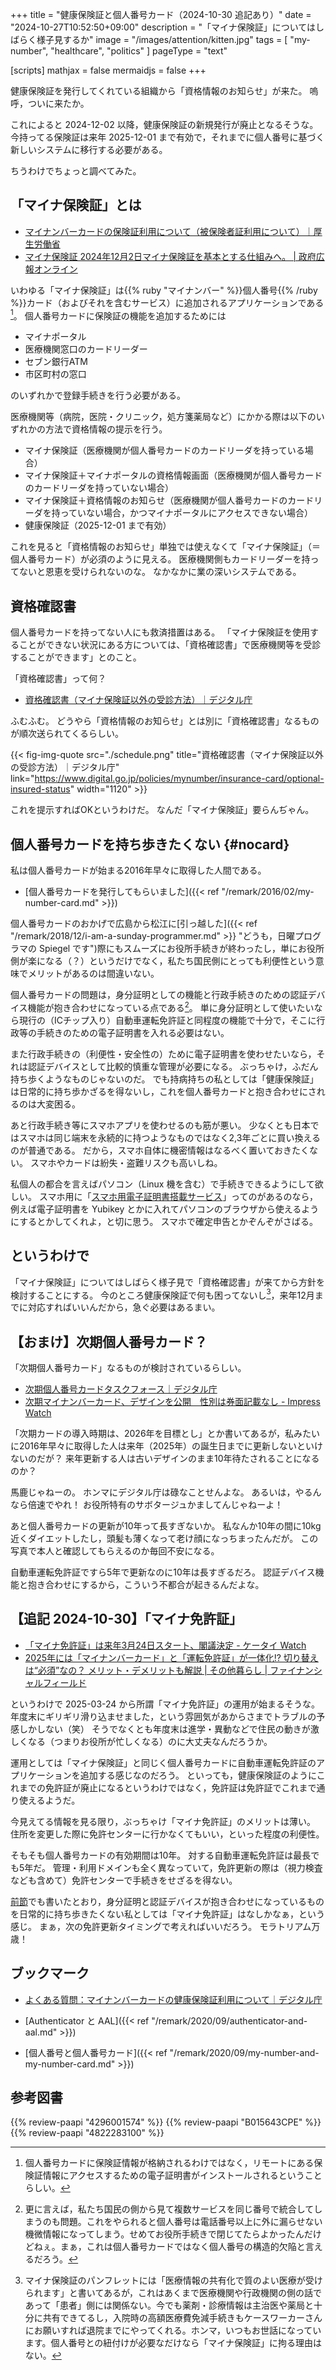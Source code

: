 +++
title = "健康保険証と個人番号カード（2024-10-30 追記あり）"
date =  "2024-10-27T10:52:50+09:00"
description = "「マイナ保険証」についてはしばらく様子見するか"
image = "/images/attention/kitten.jpg"
tags = [ "my-number", "healthcare", "politics" ]
pageType = "text"

[scripts]
  mathjax = false
  mermaidjs = false
+++

健康保険証を発行してくれている組織から「資格情報のお知らせ」が来た。
嗚呼，ついに来たか。

これによると 2024-12-02 以降，健康保険証の新規発行が廃止となるそうな。
今持ってる保険証は来年 2025-12-01 まで有効で，それまでに個人番号に基づく新しいシステムに移行する必要がある。

ちうわけでちょっと調べてみた。

## 「マイナ保険証」とは

- [マイナンバーカードの保険証利用について（被保険者証利用について）｜厚生労働省](https://www.mhlw.go.jp/stf/newpage_08277.html)
- [マイナ保険証 2024年12月2日マイナ保険証を基本とする仕組みへ。 | 政府広報オンライン](https://www.gov-online.go.jp/article/202407/entry-6238.html)

いわゆる「マイナ保険証」は{{% ruby "マイナンバー" %}}個人番号{{% /ruby %}}カード（およびそれを含むサービス）に追加されるアプリケーションである[^h1]。
個人番号カードに保険証の機能を追加するためには

[^h1]: 個人番号カードに保険証情報が格納されるわけではなく，リモートにある保険証情報にアクセスするための電子証明書がインストールされるということらしい。

- マイナポータル
- 医療機関窓口のカードリーダー
- セブン銀行ATM
- 市区町村の窓口

のいずれかで登録手続きを行う必要がある。

医療機関等（病院，医院・クリニック，処方箋薬局など）にかかる際は以下のいずれかの方法で資格情報の提示を行う。

- マイナ保険証（医療機関が個人番号カードのカードリーダを持っている場合）
- マイナ保険証＋マイナポータルの資格情報画面（医療機関が個人番号カードのカードリーダを持っていない場合）
- マイナ保険証＋資格情報のお知らせ（医療機関が個人番号カードのカードリーダを持っていない場合，かつマイナポータルにアクセスできない場合）
- 健康保険証（2025-12-01 まで有効）

これを見ると「資格情報のお知らせ」単独では使えなくて「マイナ保険証」（＝個人番号カード）が必須のように見える。
医療機関側もカードリーダーを持ってないと恩恵を受けられないのな。
なかなかに業の深いシステムである。

## 資格確認書

個人番号カードを持ってない人にも救済措置はある。
「マイナ保険証を使用することができない状況にある方については、「資格確認書」で医療機関等を受診することができます」とのこと。

「資格確認書」って何？

- [資格確認書（マイナ保険証以外の受診方法）｜デジタル庁](https://www.digital.go.jp/policies/mynumber/insurance-card/optional-insured-status)

ふむふむ。
どうやら「資格情報のお知らせ」とは別に「資格確認書」なるものが順次送られてくるらしい。

{{< fig-img-quote src="./schedule.png" title="資格確認書（マイナ保険証以外の受診方法）｜デジタル庁" link="https://www.digital.go.jp/policies/mynumber/insurance-card/optional-insured-status" width="1120" >}}

これを提示すればOKというわけだ。
なんだ「マイナ保険証」要らんぢゃん。

## 個人番号カードを持ち歩きたくない {#nocard}

私は個人番号カードが始まる2016年早々に取得した人間である。

- [個人番号カードを発行してもらいました]({{< ref "/remark/2016/02/my-number-card.md" >}})

個人番号カードのおかげで広島から松江に[引っ越した]({{< ref "/remark/2018/12/i-am-a-sunday-programmer.md" >}} "どうも，日曜プログラマの Spiegel です")際にもスムーズにお役所手続きが終わったし，単にお役所側が楽になる（？）というだけでなく，私たち国民側にとっても利便性という意味でメリットがあるのは間違いない。

個人番号カードの問題は，身分証明としての機能と行政手続きのための認証デバイス機能が抱き合わせになっている点である[^m2]。
単に身分証明として使いたいなら現行の（ICチップ入り）自動車運転免許証と同程度の機能で十分で，そこに行政等の手続きのための電子証明書を入れる必要はない。

[^m2]: 更に言えば，私たち国民の側から見て複数サービスを同じ番号で統合してしまうのも問題。これをやられると個人番号は電話番号以上に外に漏らせない機微情報になってしまう。せめてお役所手続きで閉じてたらよかったんだけどねぇ。まぁ，これは個人番号カードではなく個人番号の構造的欠陥と言えるだろう。

また行政手続きの（利便性・安全性の）ために電子証明書を使わせたいなら，それは認証デバイスとして比較的慎重な管理が必要になる。
ぶっちゃけ，ふだん持ち歩くようなものじゃないのだ。
でも持病持ちの私としては「健康保険証」は日常的に持ち歩かざるを得ないし，これを個人番号カードと抱き合わせにされるのは大変困る。

あと行政手続き等にスマホアプリを使わせるのも筋が悪い。
少なくとも日本ではスマホは同じ端末を永続的に持つようなものではなく2,3年ごとに買い換えるのが普通である。
だから，スマホ自体に機密情報はなるべく置いておきたくない。
スマホやカードは紛失・盗難リスクも高いしね。

私個人の都合を言えばパソコン（Linux 機を含む）で手続きできるようにして欲しい。
スマホ用に「[スマホ用電子証明書搭載サービス](https://www.digital.go.jp/policies/mynumber/smartphone-certification "スマホ用電子証明書搭載サービス｜デジタル庁")」ってのがあるのなら，例えば電子証明書を Yubikey とかに入れてパソコンのブラウザから使えるようにするとかしてくれよ，と切に思う。
スマホで確定申告とかぞんぞがさばる。

## というわけで

「マイナ保険証」についてはしばらく様子見で「資格確認書」が来てから方針を検討することにする。
今のところ健康保険証で何も困ってないし[^m1]，来年12月までに対応すればいいんだから，急ぐ必要はあるまい。

[^m1]: マイナ保険証のパンフレットには「医療情報の共有化で質のよい医療が受けられます」と書いてあるが，これはあくまで医療機関や行政機関の側の話であって「患者」側には関係ない。今でも薬剤・診療情報は主治医や薬局と十分に共有できてるし，入院時の高額医療費免減手続きもケースワーカーさんにお願いすれば退院までにやってくれる。ホンマ，いつもお世話になっています。個人番号との紐付けが必要なだけなら「マイナ保険証」に拘る理由はない。

## 【おまけ】次期個人番号カード？

「次期個人番号カード」なるものが検討されているらしい。

- [次期個人番号カードタスクフォース｜デジタル庁](https://www.digital.go.jp/councils/mynumber-card-renewal)
- [次期マイナンバーカード、デザインを公開　性別は券面記載なし - Impress Watch](https://www.watch.impress.co.jp/docs/news/1577363.html)

「次期カードの導入時期は、2026年を目標とし」とか書いてあるが，私みたいに2016年早々に取得した人は来年（2025年）の誕生日までに更新しないといけないのだが？ 来年更新する人は古いデザインのまま10年待たされることになるのか？

馬鹿じゃねーの。
ホンマにデジタル庁は碌なことせんよな。
あるいは，やるんなら倍速でやれ！ お役所特有のサボタージュかましてんじゃねーよ！

あと個人番号カードの更新が10年って長すぎないか。
私なんか10年の間に10kg近くダイエットしたし，頭髪も薄くなって老け顔になっちまったんだが。
この写真で本人と確認してもらえるのか毎回不安になる。

自動車運転免許証ですら5年で更新なのに10年は長すぎるだろ。
認証デバイス機能と抱き合わせにするから，こういう不都合が起きるんだよな。

## 【追記 2024-10-30】「マイナ免許証」

- [「マイナ免許証」は来年3月24日スタート、閣議決定 - ケータイ Watch](https://k-tai.watch.impress.co.jp/docs/news/1635221.html)
- [2025年には「マイナンバーカード」と「運転免許証」が一体化!? 切り替えは“必須”なの？ メリット・デメリットも解説 | その他暮らし | ファイナンシャルフィールド](https://financial-field.com/living/entry-341683)

というわけで 2025-03-24 から所謂「マイナ免許証」の運用が始まるそうな。
年度末にギリギリ滑り込ませました，という雰囲気があからさまでトラブルの予感しかしない（笑） そうでなくとも年度末は進学・異動などで住民の動きが激しくなる（つまりお役所が忙しくなる）のに大丈夫なんだろうか。

運用としては「マイナ保険証」と同じく個人番号カードに自動車運転免許証のアプリケーションを追加する感じなのだろう。
といっても，健康保険証のようにこれまでの免許証が廃止になるというわけではなく，免許証は免許証でこれまで通り使えるようだ。

今見えてる情報を見る限り，ぶっちゃけ「マイナ免許証」のメリットは薄い。
住所を変更した際に免許センターに行かなくてもいい，といった程度の利便性。

そもそも個人番号カードの有効期間は10年。
対する自動車運転免許証は最長でも5年だ。
管理・利用ドメインも全く異なっていて，免許更新の際は（視力検査なども含めて）免許センターで手続きをせざるを得ない。

[前節](#nocard)でも書いたとおり，身分証明と認証デバイスが抱き合わせになっているものを日常的に持ち歩きたくない私としては「マイナ免許証」はなしかなぁ，という感じ。
まぁ，次の免許更新タイミングで考えればいいだろう。
モラトリアム万歳！

## ブックマーク

- [よくある質問：マイナンバーカードの健康保険証利用について｜デジタル庁](https://www.digital.go.jp/policies/mynumber/faq-insurance-card)

- [Authenticator と AAL]({{< ref "/remark/2020/09/authenticator-and-aal.md" >}})
- [個人番号と個人番号カード]({{< ref "/remark/2020/09/my-number-and-my-number-card.md" >}})

## 参考図書

{{% review-paapi "4296001574" %}} <!-- ハッキング思考 -->
{{% review-paapi "B015643CPE" %}} <!-- 暗号技術入門 第3版 -->
{{% review-paapi "4822283100" %}} <!-- セキュリティはなぜやぶられたのか -->
